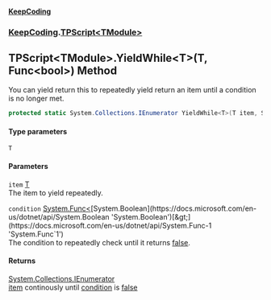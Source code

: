 #### [KeepCoding](index.md 'index')
### [KeepCoding](KeepCoding.md 'KeepCoding').[TPScript&lt;TModule&gt;](KeepCoding_TPScript_TModule_.md 'KeepCoding.TPScript&lt;TModule&gt;')
## TPScript&lt;TModule&gt;.YieldWhile&lt;T&gt;(T, Func&lt;bool&gt;) Method
You can yield return this to repeatedly yield return an item until a condition is no longer met.  
```csharp
protected static System.Collections.IEnumerator YieldWhile<T>(T item, System.Func<bool> condition);
```
#### Type parameters
<a name='KeepCoding_TPScript_TModule__YieldWhile_T_(T_System_Func_bool_)_T'></a>
`T`  
  
#### Parameters
<a name='KeepCoding_TPScript_TModule__YieldWhile_T_(T_System_Func_bool_)_item'></a>
`item` [T](KeepCoding_TPScript_TModule__YieldWhile_T_(T_System_Func_bool_).md#KeepCoding_TPScript_TModule__YieldWhile_T_(T_System_Func_bool_)_T 'KeepCoding.TPScript&lt;TModule&gt;.YieldWhile&lt;T&gt;(T, System.Func&lt;bool&gt;).T')  
The item to yield repeatedly.
  
<a name='KeepCoding_TPScript_TModule__YieldWhile_T_(T_System_Func_bool_)_condition'></a>
`condition` [System.Func&lt;](https://docs.microsoft.com/en-us/dotnet/api/System.Func-1 'System.Func`1')[System.Boolean](https://docs.microsoft.com/en-us/dotnet/api/System.Boolean 'System.Boolean')[&gt;](https://docs.microsoft.com/en-us/dotnet/api/System.Func-1 'System.Func`1')  
The condition to repeatedly check until it returns [false](https://docs.microsoft.com/en-us/dotnet/csharp/language-reference/builtin-types/bool 'https://docs.microsoft.com/en-us/dotnet/csharp/language-reference/builtin-types/bool').
  
#### Returns
[System.Collections.IEnumerator](https://docs.microsoft.com/en-us/dotnet/api/System.Collections.IEnumerator 'System.Collections.IEnumerator')  
[item](KeepCoding_TPScript_TModule__YieldWhile_T_(T_System_Func_bool_).md#KeepCoding_TPScript_TModule__YieldWhile_T_(T_System_Func_bool_)_item 'KeepCoding.TPScript&lt;TModule&gt;.YieldWhile&lt;T&gt;(T, System.Func&lt;bool&gt;).item') continously until [condition](KeepCoding_TPScript_TModule__YieldWhile_T_(T_System_Func_bool_).md#KeepCoding_TPScript_TModule__YieldWhile_T_(T_System_Func_bool_)_condition 'KeepCoding.TPScript&lt;TModule&gt;.YieldWhile&lt;T&gt;(T, System.Func&lt;bool&gt;).condition') is [false](https://docs.microsoft.com/en-us/dotnet/csharp/language-reference/builtin-types/bool 'https://docs.microsoft.com/en-us/dotnet/csharp/language-reference/builtin-types/bool')
